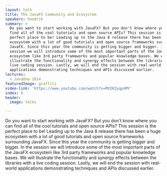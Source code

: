 ```yaml
---
layout: talk
title: The JavaFX Community and Ecosystem
speakers: hendrik
summary: >
  Do you want to start working with JavaFX? But you don't know where you can
  find all of the cool tutorials and open source APIs? This session is the
  perfect place to be! Leading up to the Java 8 release there has been a huge
  ecosystem with a lot of good tutorials and open source frameworks surrounding
  JavaFX. Since this year the community is getting bigger and bigger. In the
  session we will introduce some of the most important parts of the JavaFX
  ecosystem like 3rd party frameworks and popular knowledge bases. We will
  illustrate the functionality and synergy effects between the libraries with a
  live coding session. Lastly, we will end the session with real-world
  applications demonstrating techniques and APIs discussed earlier.
lectures:
  - JavaOne 2014
featuredImage: graffiti
video-link: 'https://www.youtube.com/watch?v=MVIKZyqpnMY'
index: 6
header:
  image: talks

---
```


Do you want to start working with JavaFX? But you don't know where you can find all of the cool tutorials and open source APIs? This session is the perfect place to be! Leading up to the Java 8 release there has been a huge ecosystem with a lot of good tutorials and open source frameworks surrounding JavaFX. Since this year the community is getting bigger and bigger. In the session we will introduce some of the most important parts of the JavaFX ecosystem like 3rd party frameworks and popular knowledge bases. We will illustrate the functionality and synergy effects between the libraries with a live coding session. Lastly, we will end the session with real-world applications demonstrating techniques and APIs discussed earlier.
